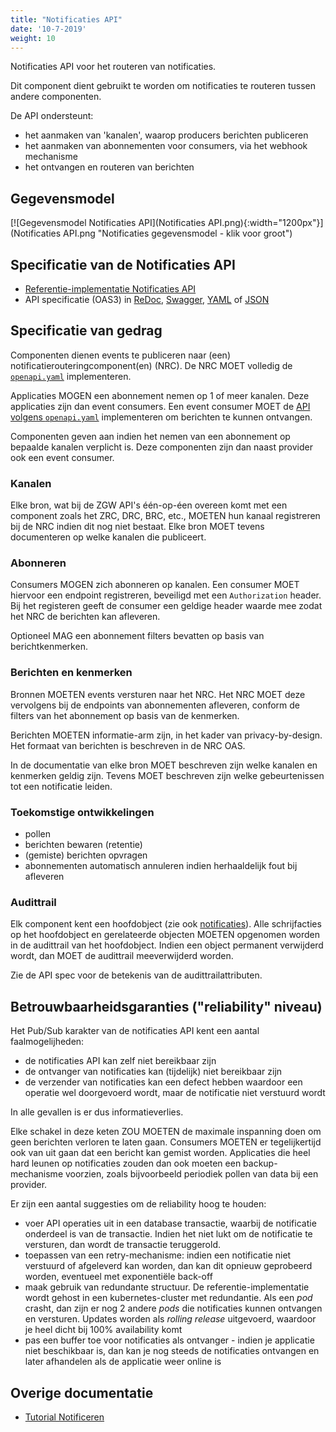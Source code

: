 ```yaml
---
title: "Notificaties API"
date: '10-7-2019'
weight: 10
---
```


Notificaties API voor het routeren van notificaties.

Dit component dient gebruikt te worden om notificaties te routeren tussen
andere componenten.

De API ondersteunt:

* het aanmaken van 'kanalen', waarop producers berichten publiceren
* het aanmaken van abonnementen voor consumers, via het webhook mechanisme
* het ontvangen en routeren van berichten


## Gegevensmodel

[![Gegevensmodel Notificaties API](Notificaties API.png){:width="1200px"}](Notificaties API.png "Notificaties gegevensmodel - klik voor groot")


## Specificatie van de Notificaties API

* [Referentie-implementatie Notificaties API](https://notificaties-api.vng.cloud)
* API specificatie (OAS3) in
  [ReDoc](https://notificaties-api.vng.cloud/api/v1/schema/),
  [Swagger](https://petstore.swagger.io/?url=https://notificaties-api.vng.cloud/api/v1/schema/openapi.yaml),
  [YAML](https://notificaties-api.vng.cloud/api/v1/schema/openapi.yaml) of
  [JSON](https://notificaties-api.vng.cloud/api/v1/schema/openapi.json)


## Specificatie van gedrag

Componenten dienen events te publiceren naar (een)
notificatierouteringcomponent(en) (NRC). De NRC MOET volledig de
[`openapi.yaml`](../../../api-specificatie/nrc/openapi.yaml) implementeren.

Applicaties MOGEN een abonnement nemen op 1 of meer kanalen. Deze applicaties
zijn dan event consumers. Een event consumer MOET de
[API volgens `openapi.yaml`](../../../api-specificatie/nrc/consumer-api/openapi.yaml)
implementeren om berichten te kunnen ontvangen.

Componenten geven aan indien het nemen van een abonnement op bepaalde kanalen
verplicht is. Deze componenten zijn dan naast provider ook een event consumer.

### Kanalen

Elke bron, wat bij de ZGW API's één-op-éen overeen komt met een component
zoals het ZRC, DRC, BRC, etc., MOETEN hun kanaal registreren bij de NRC indien
dit nog niet bestaat. Elke bron MOET tevens documenteren op welke kanalen die
publiceert.

### Abonneren

Consumers MOGEN zich abonneren op kanalen. Een consumer MOET hiervoor een
endpoint registreren, beveiligd met een `Authorization` header. Bij het
registeren geeft de consumer een geldige header waarde mee zodat het NRC de
berichten kan afleveren.

Optioneel MAG een abonnement filters bevatten op basis van berichtkenmerken.

### Berichten en kenmerken

Bronnen MOETEN events versturen naar het NRC. Het NRC MOET deze vervolgens
bij de endpoints van abonnementen afleveren, conform de filters van het
abonnement op basis van de kenmerken.

Berichten MOETEN informatie-arm zijn, in het kader van privacy-by-design. Het
formaat van berichten is beschreven in de NRC OAS.

In de documentatie van elke bron MOET beschreven zijn welke kanalen en
kenmerken geldig zijn. Tevens MOET beschreven zijn welke gebeurtenissen tot
een notificatie leiden.

### Toekomstige ontwikkelingen

* pollen
* berichten bewaren (retentie)
* (gemiste) berichten opvragen
* abonnementen automatisch annuleren indien herhaaldelijk fout bij afleveren


### Audittrail

Elk component kent een hoofdobject (zie ook [notificaties](#notificaties)).
Alle schrijfacties op het hoofdobject en gerelateerde objecten MOETEN opgenomen
worden in de audittrail van het hoofdobject. Indien een object permanent
verwijderd wordt, dan MOET de audittrail meeverwijderd worden.

Zie de API spec voor de betekenis van de audittrailattributen.

## Betrouwbaarheidsgaranties ("reliability" niveau)

Het Pub/Sub karakter van de notificaties API kent een aantal faalmogelijheden:

* de notificaties API kan zelf niet bereikbaar zijn
* de ontvanger van notificaties kan (tijdelijk) niet bereikbaar zijn
* de verzender van notificaties kan een defect hebben waardoor een operatie wel
  doorgevoerd wordt, maar de notificatie niet verstuurd wordt

In alle gevallen is er dus informatieverlies.

Elke schakel in deze keten ZOU MOETEN de maximale inspanning doen om geen
berichten verloren te laten gaan. Consumers MOETEN er tegelijkertijd ook van
uit gaan dat een bericht kan gemist worden. Applicaties die heel hard leunen
op notificaties zouden dan ook moeten een backup-mechanisme voorzien, zoals
bijvoorbeeld periodiek pollen van data bij een provider.

Er zijn een aantal suggesties om de reliability hoog te houden:

* voer API operaties uit in een database transactie, waarbij de notificatie
  onderdeel is van de transactie. Indien het niet lukt om de notificatie te
  versturen, dan wordt de transactie teruggerold.
* toepassen van een retry-mechanisme: indien een notificatie niet verstuurd of
  afgeleverd kan worden, dan kan dit opnieuw geprobeerd worden, eventueel met
  exponentiële back-off
* maak gebruik van redundante structuur. De referentie-implementatie wordt
  gehost in een kubernetes-cluster met redundantie. Als een _pod_ crasht, dan
  zijn er nog 2 andere _pods_ die notificaties kunnen ontvangen en versturen.
  Updates worden als _rolling release_ uitgevoerd, waardoor je heel dicht bij
  100% availability komt
* pas een buffer toe voor notificaties als ontvanger - indien je applicatie
  niet beschikbaar is, dan kan je nog steeds de notificaties ontvangen en later
  afhandelen als de applicatie weer online is


## Overige documentatie

* [Tutorial Notificeren](../../ontwikkelaars/handleidingen-en-tutorials/notificeren)
